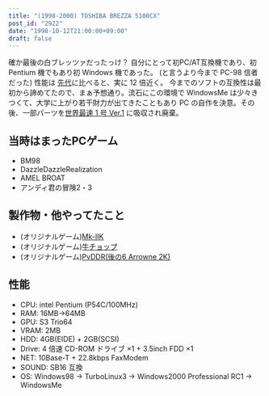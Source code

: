 ```yaml
---
title: "(1998-2000) TOSHIBA BREZZA 5100CX"
post_id: "2922"
date: "1998-10-12T21:00:00+09:00"
draft: false
---
```



確か最後の白ブレッツァだったっけ？ 自分にとって初PC/AT互換機であり、初 Pentium 機でもあり初 Windows 機であった。 (と言うより今まで PC-98 信者だった) 性能は [先代](/pc-9821)に比べると、実に 12 倍近く。  今までのソフトの互換性は最初から諦めてたので、まぁ予想通り。流石にこの環境で WindowsMe は少々きつくて、大学に上がり若干財力が出てきたこともあり PC の自作を決意。その後、一部パーツを[世界最速 1 号 Ver.1](/Homebuilt-1) に吸収され廃棄。
## 当時はまったPCゲーム


  * BM98
  * DazzleDazzleRealization
  * AMEL BROAT
  * アンディ君の冒険2・3
## 製作物・他やってたこと

  * (オリジナルゲーム)[Mk-IIK](/mk-iik)
  * (オリジナルゲーム)[牛チョップ](/choppin)
  * (オリジナルゲーム)[PvDDR(後の6 Arrowne 2K)](/solo2k)
## 性能

  * CPU: intel Pentium (P54C/100MHz)
  * RAM: 16MB→64MB
  * GPU: S3 Trio64
  * VRAM: 2MB
  * HDD: 4GB(EIDE) + 2GB(SCSI)
  * Drive: 4 倍速 CD-ROM ドライブ ×1 + 3.5inch FDD ×1
  * NET: 10Base-T + 22.8kbps FaxModem
  * SOUND: SB16 互換
  * OS: Windows98 → TurboLinux3 → Windows2000 Professional RC1 → WindowsMe
